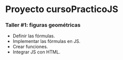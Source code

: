 # Proyecto cursoPracticoJS

### <b>Taller #1:</b> figuras geométricas

- Definir las fórmulas.
- Implementar las fórmulas en JS.
- Crear funciones.
- Integrar JS con HTML.


